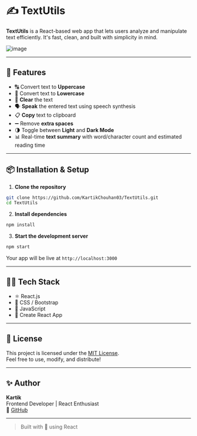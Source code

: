 
# ✍️ TextUtils

**TextUtils** is a React-based web app that lets users analyze and manipulate text efficiently. It's fast, clean, and built with simplicity in mind.

![image](https://github.com/user-attachments/assets/ebc90632-e602-4be0-855f-141398a989ac)


---

## 🚀 Features

- 🔠 Convert text to **Uppercase**
- 🔡 Convert text to **Lowercase**
- 🧹 **Clear** the text
- 🗣️ **Speak** the entered text using speech synthesis
- 📋 **Copy** text to clipboard
- ➖ Remove **extra spaces**
- 🌗 Toggle between **Light** and **Dark Mode**
- 📊 Real-time **text summary** with word/character count and estimated reading time

---

## 📦 Installation & Setup

1. **Clone the repository**
```bash
git clone https://github.com/KartikChouhan03/TextUtils.git
cd TextUtils
```

2. **Install dependencies**
```bash
npm install
```

3. **Start the development server**
```bash
npm start
```
Your app will be live at `http://localhost:3000`

---

## 🧑‍💻 Tech Stack

- ⚛️ React.js
- 🎨 CSS / Bootstrap
- 📜 JavaScript
- 📁 Create React App

---

## 📃 License

This project is licensed under the [MIT License](LICENSE).  
Feel free to use, modify, and distribute!

---

## ✨ Author

**Kartik**  
Frontend Developer | React Enthusiast  
🔗 [GitHub](https://github.com/KartikChouhan03)

---

> Built with 💙 using React
